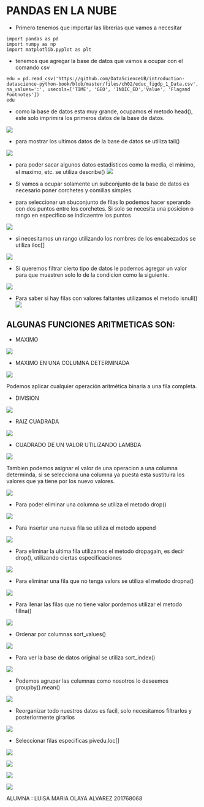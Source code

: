 # PANDAS EN LA NUBE

* Primero tenemos que importar las librerias que vamos a necesitar



```
import pandas as pd 
import numpy as np 
import matplotlib.pyplot as plt
```

* tenemos que agregar la base de datos que vamos a ocupar con el comando csv

```
edu = pd.read_csv('https://github.com/DataScienceUB/introduction-datascience-python-book/blob/master/files/ch02/educ_figdp_1_Data.csv', na_values=':', usecols=['TIME', 'GEO', 'INDIC_ED','Value', 'Flagand Footnotes']) 
edu
```

* como la base de datos esta muy grande, ocupamos el metodo head(), este solo imprimira los primeros datos de la base de datos.

![](1.png)

* para mostrar los ultimos datos de la base de datos se utiliza tail()

![](2.png)
* para poder sacar algunos datos estadisticos como la media, el minimo, el maximo, etc.  se utiliza describe()
![](value.png)

* Si vamos a ocupar solamente un subconjunto de la base de datos es necesario poner corchetes y comillas simples.

* para seleccionar un sbuconjunto de filas lo podemos hacer sperando con dos puntos entre los corchetes. Si solo se necesita una posicion o rango en especifico se indicaentre los puntos 

![](4.png)

* si necesitamos un rango utilizando los nombres de los encabezados se utiliza iloc[]

![](5.png)

* Si queremos filtrar cierto tipo de datos le podemos agregar un valor para que muestren solo lo de la condicion como la siguiente.

![](6.png)
* Para saber si hay filas con valores faltantes utilizamos el metodo isnull()
![](7.png)

## ALGUNAS FUNCIONES ARITMETICAS SON:

* MAXIMO 

![](8.png)

* MAXIMO EN UNA COLUMNA DETERMINADA

![](9.png)

Podemos aplicar cualquier operación aritmética binaria a una fila completa.

* DIVISION 

![](10.png)
* RAIZ CUADRADA 

![](11.png)
* CUADRADO DE UN VALOR UTILIZANDO LAMBDA 

![](12.png)

Tambien podemos asignar el valor de una operacion a una columna determinda, si se selecciona una columna ya puesta esta sustituira los valores que ya tiene por los nuevo valores.

![](13.png)
* Para poder eliminar una columna se utiliza el metodo drop()

![](14.png)

* Para insertar una nueva fila se utiliza el metodo append

![](15.png)
* Para eliminar la ultima fila utilizamos el metodo dropagain, es decir drop(), utilizando ciertas especificaciones

![](16.png)

* Para eliminar una fila que no tenga valors se utiliza el metodo dropna()

![](17.png)

* Para llenar las filas que no tiene valor pordemos utilizar el metodo fillna()

![](18.png)
* Ordenar por columnas sort_values()

![](19.png)
* Para ver la base de datos original se utiliza sort_index()

![](20.png)

* Podemos agrupar las columnas como nosotros lo deseemos 
    groupby().mean() 

![](21.png)
* Reorganizar todo nuestros datos es facil, solo necesitamos filtrarlos y posteriormente girarlos 

![](22.png)

* Seleccionar filas especificas pivedu.loc[]

![](23.png)

![](23.png)

![](24.png)

![](25.png)

ALUMNA : LUISA MARIA OLAYA ALVAREZ
201768068

